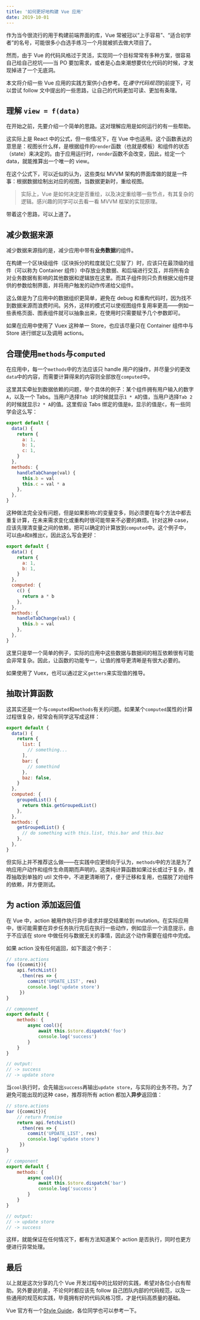 ```yaml
---
title: '如何更好地构建 Vue 应用'
date: 2019-10-01
---
```


作为当今很流行的用于构建前端界面的库，Vue 常被冠以“上手容易”、“适合初学者”的名号，可能很多小白选手练习一个月就被抓去做大项目了。

然而，由于 Vue 的代码风格过于灵活，实现同一个目标常常有多种方案，很容易自己给自己挖坑——当 PO 要加需求，或者是心血来潮想要优化代码的时候，才发现掉进了一个无底洞。

本文将介绍一些 Vue 应用的实践方案供小白参考。在*遵守代码规范*的前提下，可以尝试 follow 文中提出的一些思路，让自己的代码更加可读、更加有条理。

## 理解 `view = f(data)`

在开始之前，先要介绍一个简单的思路。这对理解应用是如何运行的有一些帮助。

这实际上是 React 中的公式，但一些情况下，在 Vue 中也适用。这个函数表达的意思是：视图长什么样，是根据组件的`render`函数（也就是模板）和组件的状态（state）来决定的。由于应用运行时，`render`函数不会改变，因此，给定一个 data，就能推算出一个唯一的 view。

在这个公式下，可以近似的认为，这些类似 MVVM 架构的界面库做的就是一件事：根据数据绘制出对应的视图，当数据更新时，重绘视图。

> 实际上，Vue 是如何决定是否重绘，以及决定重绘哪一些节点，有其复杂的逻辑。感兴趣的同学可以去看一看 MVVM 框架的实现原理。

带着这个思路，可以上道了。

## 减少数据来源

减少数据来源指的是，减少应用中带有**业务数据**的组件。

在构建一个区块级组件（区块拆分的粒度就见仁见智了）时，应该只在最顶级的组件（可以称为 Container 组件）中存放业务数据、和后端进行交互，并将所有会对业务数据有影响的其他数据和逻辑放在这里。而其子组件则只负责根据父组件提供的参数绘制界面，并将用户触发的动作传递给父组件。

这么做是为了应用中的数据组织更简单，避免在 debug 和重构代码时，因为找不到数据来源而浪费时间。另外，这样的模式可以使视图组件复用率更高——例如一些表格页面、图表组件就可以抽象出来，在使用时只需要赋予几个参数即可。

如果在应用中使用了 Vuex 这种单一 Store，也应该尽量只在 Container 组件中与 Store 进行绑定以及调用 actions。

## 合理使用`methods`与`computed`

在应用中，每一个`methods`中的方法应该只 handle 用户的操作，并尽量少的更改`data`中的内容，而需要计算得来的内容则全部放在`computed`中。

这里其实牵扯到数据依赖的问题，举个具体的例子：某个组件拥有用户输入的数字`A`，以及一个 Tabs。当用户选择`Tab 1`的时候就显示`1 * A`的值，当用户选择`Tab 2`的时候就显示`2 * A`的值。这里假设 Tabs 绑定的值是`B`，显示的值是`C`，有一些同学会这么写：

```js
export default {
  data() {
    return {
      a: 1,
      b: 1,
      c: 1,
    }
  },
  methods: {
    handleTabChange(val) {
      this.b = val
      this.c = val * a
    },
  },
}
```

这种做法完全没有问题，但是如果影响`C`的变量变多，则必须要在每个方法中都去重复计算，在未来需求变化或重构时很可能带来不必要的麻烦。针对这种 case，应该先理清变量之间的依赖，把可以确定的计算放到`computed`中。这个例子中，可以由`A`和`B`推出`C`，因此这么写会更好：

```js
export default {
  data() {
    return {
      a: 1,
      b: 1,
    }
  },
  computed: {
    c() {
      return a * b
    },
  },
  methods: {
    handleTabChange(val) {
      this.b = val
    },
  },
}
```

这里只是举一个简单的例子，实际的应用中这些数据与数据间的相互依赖很有可能会非常复杂。因此，让函数的功能专一，让值的推导更清晰是有很大必要的。

如果使用了 Vuex，也可以通过定义`getters`来实现值的推导。

## 抽取计算函数

这其实还是一个与`computed`和`methods`有关的问题。如果某个`computed`属性的计算过程很复杂，经常会有同学这写成这样：

```js
export default {
  data() {
    return {
      list: [
        // something...
      ],
      bar: {
        // somethind
      },
      baz: false,
    }
  },
  computed: {
    groupedList() {
      return this.getGroupedList()
    },
  },
  methods: {
    getGroupedList() {
      // do something with this.list, this.bar and this.baz
    },
  },
}
```

但实际上并不推荐这么做——在实践中应更倾向于认为，`methods`中的方法是为了响应用户动作和组件生命周期而声明的。这类纯计算函数如果过长或过于复杂，推荐抽取到单独的 util 文件中，不进更清晰明了，便于迁移和复用，也摆脱了对组件的依赖，并方便测试。

## 为 action 添加返回值

在 Vue 中，action 被用作执行异步请求并提交结果给到 mutation。在实际应用中，很可能需要在异步任务执行完后在执行一些动作，例如显示一个消息提示，由于不应该在 store 中做任何与数据无关的事情，因此这个动作需要在组件中完成。

如果 action 没有任何返回，如下面这个例子：

```js
// store.actions
foo ({commit}){
    api.fetchList()
     .then(res => {
        commit('UPDATE_LIST', res)
        console.log('update store')
     })
}

// component
export default {
    methods: {
        async cool(){
            await this.$store.dispatch('foo')
            console.log('success')
        }
    }
}

// output:
// -> success
// -> update store
```

当`cool`执行时，会先输出`success`再输出`update store`，与实际的业务不符。为了避免可能出现的这种 case，推荐将所有 action 都加入**异步**返回值：

```js
// store.actions
bar ({commit}){
    // return Promise
    return api.fetchList()
     .then(res => {
        commit('UPDATE_LIST', res)
        console.log('update store')
     })
}

// component
export default {
    methods: {
        async cool(){
            await this.$store.dispatch('bar')
            console.log('success')
        }
    }
}

// output:
// -> update store
// -> success
```

这样，就能保证在任何情况下，都有方法知道某个 action 是否执行，同时也更方便进行异常处理。

## 最后

以上就是这次分享的几个 Vue 开发过程中的比较好的实践，希望对各位小白有帮助。另外要说的是，不论何时都应该先 follow 自己团队内部的代码规范，以及一些通用的规范和实践，毕竟拥有好的代码风格习惯，才是代码高质量的基础。

Vue 官方有一个[Style Guide](https://vuejs.org/v2/style-guide/)，各位同学也可以参考一下。
